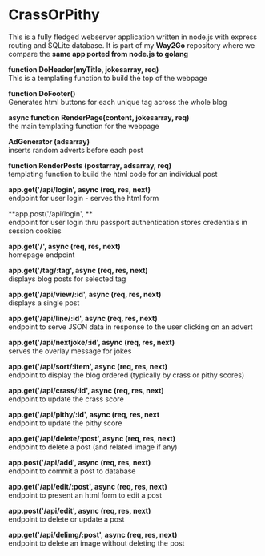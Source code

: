 
CrassOrPithy
============
This is a fully fledged webserver application written in node.js with express routing and SQLite database.
It is part of my **Way2Go** repository where we compare the **same app ported from node.js to golang**

**function DoHeader(myTitle, jokesarray, req)**  
This is a templating function to build the top of the webpage

**function DoFooter()**  
Generates html buttons for each unique tag across the whole blog

**async function RenderPage(content, jokesarray, req)**  
the main templating function for the webpage

**AdGenerator (adsarray)**  
inserts random adverts before each post

**function RenderPosts (postarray, adsarray, req)**  
templating function to build the html code for an individual post

**app.get('/api/login', async (req, res, next)**  
endpoint for user login - serves the html form

**app.post('/api/login', **  
endpoint for user login thru passport authentication
stores credentials in session cookies

**app.get('/', async (req, res, next)**  
homepage endpoint

**app.get('/tag/:tag', async (req, res, next)**  
displays blog posts for selected tag

**app.get('/api/view/:id', async (req, res, next)**  
displays a single post

**app.get('/api/line/:id', async (req, res, next)**  
endpoint to serve JSON data in response to the user clicking on an advert

**app.get('/api/nextjoke/:id', async (req, res, next)**  
serves the overlay message for jokes

**app.get('/api/sort/:item', async (req, res, next)**  
endpoint to display the blog ordered (typically by crass or pithy scores)

**app.get('/api/crass/:id', async (req, res, next)**  
endpoint to update the crass score

**app.get('/api/pithy/:id', async (req, res, next**  
endpoint to update the pithy score

**app.get('/api/delete/:post', async (req, res, next)**  
endpoint to delete a post (and related image if any)

**app.post('/api/add', async (req, res, next)**  
endpoint to commit a post to database

**app.get('/api/edit/:post', async (req, res, next)**  
endpoint to present an html form to edit a post

**app.post('/api/edit', async (req, res, next)**  
endpoint to delete or update a post

**app.get('/api/delimg/:post', async (req, res, next)**  
endpoint to delete an image without deleting the post
